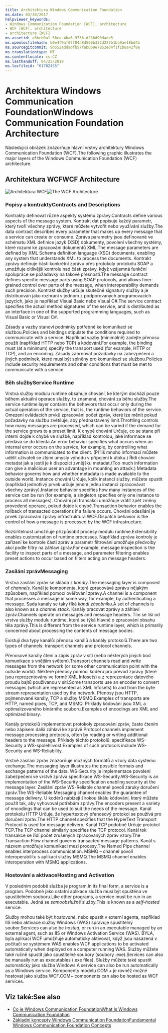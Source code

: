 ```yaml
---
title: Architektura Windows Communication Foundation
ms.date: 03/30/2017
helpviewer_keywords:
- Windows Communication Foundation [WCF], architecture
- WCF [WCF], architecture
- architecture [WCF]
ms.assetid: a3bcb0a1-56ea-4ba6-9736-d260d90dade5
ms.openlocfilehash: b0e4f9af0ff84a8d560b332d227b1ba9ae18bd4b
ms.sourcegitcommit: 9b552addadfb57fab0b9e7852ed4f1f1b8a42f8e
ms.translationtype: MT
ms.contentlocale: cs-CZ
ms.lasthandoff: 04/23/2019
ms.locfileid: "61782455"
---
```

# <a name="windows-communication-foundation-architecture"></a><span data-ttu-id="fef4e-102">Architektura Windows Communication Foundation</span><span class="sxs-lookup"><span data-stu-id="fef4e-102">Windows Communication Foundation Architecture</span></span>
<span data-ttu-id="fef4e-103">Následující obrázek znázorňuje hlavní vrstvy architektury Windows Communication Foundation (WCF).</span><span class="sxs-lookup"><span data-stu-id="fef4e-103">The following graphic illustrates the major layers of the Windows Communication Foundation (WCF) architecture.</span></span>  
  
## <a name="wcf-architecture"></a><span data-ttu-id="fef4e-104">Architektura WCF</span><span class="sxs-lookup"><span data-stu-id="fef4e-104">WCF Architecture</span></span>  
 <span data-ttu-id="fef4e-105">![Architektura WCF](../../../docs/framework/wcf/media/wcf-architecture.gif "WCF_Architecture")</span><span class="sxs-lookup"><span data-stu-id="fef4e-105">![The WCF Architecture](../../../docs/framework/wcf/media/wcf-architecture.gif "WCF_Architecture")</span></span>  
  
### <a name="contracts-and-descriptions"></a><span data-ttu-id="fef4e-106">Popisy a kontrakty</span><span class="sxs-lookup"><span data-stu-id="fef4e-106">Contracts and Descriptions</span></span>  
 <span data-ttu-id="fef4e-107">Kontrakty definovat různé aspekty systému zprávy.</span><span class="sxs-lookup"><span data-stu-id="fef4e-107">Contracts define various aspects of the message system.</span></span> <span data-ttu-id="fef4e-108">Kontrakt dat popisuje každý parametr, který tvoří všechny zprávy, které můžete vytvořit nebo využívání služby.</span><span class="sxs-lookup"><span data-stu-id="fef4e-108">The data contract describes every parameter that makes up every message that a service can create or consume.</span></span> <span data-ttu-id="fef4e-109">Zpráva parametry jsou definované ve schématu XML definice jazyk (XSD) dokumenty, povolení všechny systémy, které rozumí ke zpracování dokumentů XML.</span><span class="sxs-lookup"><span data-stu-id="fef4e-109">The message parameters are defined by XML Schema definition language (XSD) documents, enabling any system that understands XML to process the documents.</span></span> <span data-ttu-id="fef4e-110">Kontrakt zprávy definuje části konkrétní zprávu přes protokoly protokolu SOAP a umožňuje citlivější kontrolu nad částí zprávy, když vzájemná funkční spolupráce se požadavky na takové přesnosti.</span><span class="sxs-lookup"><span data-stu-id="fef4e-110">The message contract defines specific message parts using SOAP protocols, and allows finer-grained control over parts of the message, when interoperability demands such precision.</span></span> <span data-ttu-id="fef4e-111">Kontrakt služby určuje skutečné signatury služby a je distribuován jako rozhraní v jednom z podporovaných programovacích jazycích, jako je například Visual Basic nebo Visual C#.</span><span class="sxs-lookup"><span data-stu-id="fef4e-111">The service contract specifies the actual method signatures of the service, and is distributed as an interface in one of the supported programming languages, such as Visual Basic or Visual C#.</span></span>  
  
 <span data-ttu-id="fef4e-112">Zásady a vazby stanoví podmínky potřebné ke komunikaci se službou.</span><span class="sxs-lookup"><span data-stu-id="fef4e-112">Policies and bindings stipulate the conditions required to communicate with a service.</span></span>  <span data-ttu-id="fef4e-113">Například vazby (minimálně) zadejte přenosu použít (například HTTP nebo TCP) a kódování.</span><span class="sxs-lookup"><span data-stu-id="fef4e-113">For example, the binding must (at a minimum) specify the transport used (for example, HTTP or TCP), and an encoding.</span></span> <span data-ttu-id="fef4e-114">Zásady zahrnovat požadavky na zabezpečení a jiných podmínek, které musí být splněny pro komunikaci se službou.</span><span class="sxs-lookup"><span data-stu-id="fef4e-114">Policies include security requirements and other conditions that must be met to communicate with a service.</span></span>  
  
### <a name="service-runtime"></a><span data-ttu-id="fef4e-115">Běh služby</span><span class="sxs-lookup"><span data-stu-id="fef4e-115">Service Runtime</span></span>  
 <span data-ttu-id="fef4e-116">Vrstva služby modulu runtime obsahuje chování, ke kterým dochází pouze během aktuální operace služby, to znamená, chování za běhu služby.</span><span class="sxs-lookup"><span data-stu-id="fef4e-116">The service runtime layer contains the behaviors that occur only during the actual operation of the service, that is, the runtime behaviors of the service.</span></span> <span data-ttu-id="fef4e-117">Omezení ovládacích prvků zpracování počet zpráv, které lze měnit pokud požadavky na službu zvětšuje, aby přednastavený limit.</span><span class="sxs-lookup"><span data-stu-id="fef4e-117">Throttling controls how many messages are processed, which can be varied if the demand for the service grows to a preset limit.</span></span> <span data-ttu-id="fef4e-118">K chybě chování Určuje, co se stane při interní dojde k chybě ve službě, například kontrolou, jaké informace se předává se do klienta.</span><span class="sxs-lookup"><span data-stu-id="fef4e-118">An error behavior specifies what occurs when an internal error occurs on the service, for example, by controlling what information is communicated to the client.</span></span> <span data-ttu-id="fef4e-119">(Příliš mnoho informací můžete udělit uživateli se zlými úmysly výhodu v připojení k útoku.) Řídí chování metadat jak a jestli je k dispozici zvnějšku metadat.</span><span class="sxs-lookup"><span data-stu-id="fef4e-119">(Too much information can give a malicious user an advantage in mounting an attack.) Metadata behavior governs how and whether metadata is made available to the outside world.</span></span> <span data-ttu-id="fef4e-120">Instance chování Určuje, kolik instancí služby, můžete spustit (například jednotlivý prvek určuje jenom jednu instanci zpracovávat všechny zprávy).</span><span class="sxs-lookup"><span data-stu-id="fef4e-120">Instance behavior specifies how many instances of the service can be run (for example, a singleton specifies only one instance to process all messages).</span></span> <span data-ttu-id="fef4e-121">Chování při transakci umožňuje vrátit zpět změny provedené operace, pokud dojde k chybě.</span><span class="sxs-lookup"><span data-stu-id="fef4e-121">Transaction behavior enables the rollback of transacted operations if a failure occurs.</span></span> <span data-ttu-id="fef4e-122">Chování odesílání je prvek zpracování zprávy infrastruktura WCF.</span><span class="sxs-lookup"><span data-stu-id="fef4e-122">Dispatch behavior is the control of how a message is processed by the WCF infrastructure.</span></span>  
  
 <span data-ttu-id="fef4e-123">Rozšiřitelnost umožňuje přizpůsobit procesy modulu runtime.</span><span class="sxs-lookup"><span data-stu-id="fef4e-123">Extensibility enables customization of runtime processes.</span></span> <span data-ttu-id="fef4e-124">Například zpráva kontroly je zařízení ke kontrole části zpráv a parametr filtrování umožňuje předvolby akcí podle filtry na záhlaví zpráv.</span><span class="sxs-lookup"><span data-stu-id="fef4e-124">For example, message inspection is the facility to inspect parts of a message, and parameter filtering enables preset actions to occur based on filters acting on message headers.</span></span>  
  
### <a name="messaging"></a><span data-ttu-id="fef4e-125">Zasílání zpráv</span><span class="sxs-lookup"><span data-stu-id="fef4e-125">Messaging</span></span>  
 <span data-ttu-id="fef4e-126">Vrstva zasílání zpráv se skládá z *kanály*.</span><span class="sxs-lookup"><span data-stu-id="fef4e-126">The messaging layer is composed of *channels*.</span></span> <span data-ttu-id="fef4e-127">Kanál je komponenta, která zpracovává zprávu nějakým způsobem, například pomocí ověřování zprávy.</span><span class="sxs-lookup"><span data-stu-id="fef4e-127">A channel is a component that processes a message in some way, for example, by authenticating a message.</span></span> <span data-ttu-id="fef4e-128">Sada kanály se taky říká *kanál zásobníku*.</span><span class="sxs-lookup"><span data-stu-id="fef4e-128">A set of channels is also known as a *channel stack*.</span></span> <span data-ttu-id="fef4e-129">Kanály pracovat zprávy a záhlaví zpráv.</span><span class="sxs-lookup"><span data-stu-id="fef4e-129">Channels operate on messages and message headers.</span></span> <span data-ttu-id="fef4e-130">Tím se liší od vrstva služby modulu runtime, která se týká hlavně o zpracování obsahu těla zprávy.</span><span class="sxs-lookup"><span data-stu-id="fef4e-130">This is different from the service runtime layer, which is primarily concerned about processing the contents of message bodies.</span></span>  
  
 <span data-ttu-id="fef4e-131">Existují dva typy kanálů: přenosu kanálů a kanály protokolů.</span><span class="sxs-lookup"><span data-stu-id="fef4e-131">There are two types of channels: transport channels and protocol channels.</span></span>  
  
 <span data-ttu-id="fef4e-132">Přenosové kanály čtení a zápis zpráv v síti (nebo některých jiných bod komunikace s vnějším světem).</span><span class="sxs-lookup"><span data-stu-id="fef4e-132">Transport channels read and write messages from the network (or some other communication point with the outside world).</span></span> <span data-ttu-id="fef4e-133">Některé přenosy pomocí kodéru pro převod zprávy (které jsou reprezentovány ve formě XML Infosets) a z reprezentace datového proudu bajtů používanou v síti.</span><span class="sxs-lookup"><span data-stu-id="fef4e-133">Some transports use an encoder to convert messages (which are represented as XML Infosets) to and from the byte stream representation used by the network.</span></span> <span data-ttu-id="fef4e-134">Přenosy jsou HTTP, pojmenované kanály, TCP a služby MSMQ.</span><span class="sxs-lookup"><span data-stu-id="fef4e-134">Examples of transports are HTTP, named pipes, TCP, and MSMQ.</span></span> <span data-ttu-id="fef4e-135">Příklady kódování jsou XML a optimalizovaného binárního souboru.</span><span class="sxs-lookup"><span data-stu-id="fef4e-135">Examples of encodings are XML and optimized binary.</span></span>  
  
 <span data-ttu-id="fef4e-136">Kanály protokolů implementovat protokoly zpracování zpráv, často čtením nebo zápisem další záhlaví ke zprávě.</span><span class="sxs-lookup"><span data-stu-id="fef4e-136">Protocol channels implement message processing protocols, often by reading or writing additional headers to the message.</span></span> <span data-ttu-id="fef4e-137">Příklady těchto protokolů: specifikace WS-Security a WS-spolehlivost.</span><span class="sxs-lookup"><span data-stu-id="fef4e-137">Examples of such protocols include WS-Security and WS-Reliability.</span></span>  
  
 <span data-ttu-id="fef4e-138">Vrstvě zasílání zpráv znázorňuje možných formátů a vzory data systému exchange.</span><span class="sxs-lookup"><span data-stu-id="fef4e-138">The messaging layer illustrates the possible formats and exchange patterns of the data.</span></span> <span data-ttu-id="fef4e-139">WS-Security je implementace povolení zabezpečení ve vrstvě zpráva specifikace WS-Security.</span><span class="sxs-lookup"><span data-stu-id="fef4e-139">WS-Security is an implementation of the WS-Security specification enabling security at the message layer.</span></span> <span data-ttu-id="fef4e-140">Zasílání zpráv WS-Reliable channel povolí záruky doručení zpráv.</span><span class="sxs-lookup"><span data-stu-id="fef4e-140">The WS-Reliable Messaging channel enables the guarantee of message delivery.</span></span> <span data-ttu-id="fef4e-141">U kodérů nabízejí širokou škálu kódování, který můžete použít tak, aby vyhovoval potřebám zprávy.</span><span class="sxs-lookup"><span data-stu-id="fef4e-141">The encoders present a variety of encodings that can be used to suit the needs of the message.</span></span> <span data-ttu-id="fef4e-142">Kanál protokolu HTTP Určuje, že hypertextový přenosový protokol se používá pro doručení zpráv.</span><span class="sxs-lookup"><span data-stu-id="fef4e-142">The HTTP channel specifies that the HyperText Transport Protocol is used for message delivery.</span></span> <span data-ttu-id="fef4e-143">Kanál TCP podobně Určuje protokol TCP.</span><span class="sxs-lookup"><span data-stu-id="fef4e-143">The TCP channel similarly specifies the TCP protocol.</span></span> <span data-ttu-id="fef4e-144">Kanál tok transakce se řídí počet zrušených zpracovaných zpráv vzory.</span><span class="sxs-lookup"><span data-stu-id="fef4e-144">The Transaction Flow channel governs transacted message patterns.</span></span> <span data-ttu-id="fef4e-145">Kanál s názvem umožňuje komunikaci mezi procesy.</span><span class="sxs-lookup"><span data-stu-id="fef4e-145">The Named Pipe channel enables interprocess communication.</span></span> <span data-ttu-id="fef4e-146">MSMQ – channel povolí interoperabilitu s aplikací služby MSMQ.</span><span class="sxs-lookup"><span data-stu-id="fef4e-146">The MSMQ channel enables interoperation with MSMQ applications.</span></span>  
  
### <a name="hosting-and-activation"></a><span data-ttu-id="fef4e-147">Hostování a aktivace</span><span class="sxs-lookup"><span data-stu-id="fef4e-147">Hosting and Activation</span></span>  
 <span data-ttu-id="fef4e-148">V posledním podobě služba je program.</span><span class="sxs-lookup"><span data-stu-id="fef4e-148">In its final form, a service is a program.</span></span> <span data-ttu-id="fef4e-149">Podobně jako ostatní aplikace služba musí být spuštěna ve spustitelném souboru.</span><span class="sxs-lookup"><span data-stu-id="fef4e-149">Like other programs, a service must be run in an executable.</span></span> <span data-ttu-id="fef4e-150">Jedná se *samoobslužně* služby.</span><span class="sxs-lookup"><span data-stu-id="fef4e-150">This is known as a *self-hosted* service.</span></span>  
  
 <span data-ttu-id="fef4e-151">Služby mohou také být *hostované*, nebo spustit v externí agenta, například IIS nebo aktivace služby Windows (WAS) spravuje spustitelný soubor.</span><span class="sxs-lookup"><span data-stu-id="fef4e-151">Services can also be *hosted*, or run in an executable managed by an external agent, such as IIS or Windows Activation Service (WAS).</span></span> <span data-ttu-id="fef4e-152">BYLA, byla aplikací WCF umožňuje automaticky aktivovat, když jsou nasazená v počítači se systémem.</span><span class="sxs-lookup"><span data-stu-id="fef4e-152">WAS enables WCF applications to be activated automatically when deployed on a computer running WAS.</span></span> <span data-ttu-id="fef4e-153">Služby můžete také ručně spustit jako spustitelné soubory (soubory .exe).</span><span class="sxs-lookup"><span data-stu-id="fef4e-153">Services can also be manually run as executables (.exe files).</span></span> <span data-ttu-id="fef4e-154">Služby můžete také spustit automaticky jako služba Windows.</span><span class="sxs-lookup"><span data-stu-id="fef4e-154">A service can also be run automatically as a Windows service.</span></span> <span data-ttu-id="fef4e-155">Komponenty modelu COM + je rovněž možné hostovat jako služba WCF.</span><span class="sxs-lookup"><span data-stu-id="fef4e-155">COM+ components can also be hosted as WCF services.</span></span>  
  
## <a name="see-also"></a><span data-ttu-id="fef4e-156">Viz také:</span><span class="sxs-lookup"><span data-stu-id="fef4e-156">See also</span></span>

- [<span data-ttu-id="fef4e-157">Co je Windows Communication Foundation</span><span class="sxs-lookup"><span data-stu-id="fef4e-157">What Is Windows Communication Foundation</span></span>](../../../docs/framework/wcf/whats-wcf.md)
- [<span data-ttu-id="fef4e-158">Základní koncepty Windows Communication Foundation</span><span class="sxs-lookup"><span data-stu-id="fef4e-158">Fundamental Windows Communication Foundation Concepts</span></span>](../../../docs/framework/wcf/fundamental-concepts.md)
